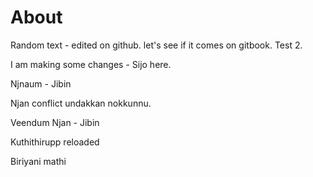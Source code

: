 # About

Random text - edited on github. let's see if it comes on gitbook. Test 2.

I am making some changes - Sijo here. 

Njnaum - Jibin

Njan conflict undakkan nokkunnu.

Veendum Njan - Jibin 


Kuthithirupp reloaded

Biriyani mathi
